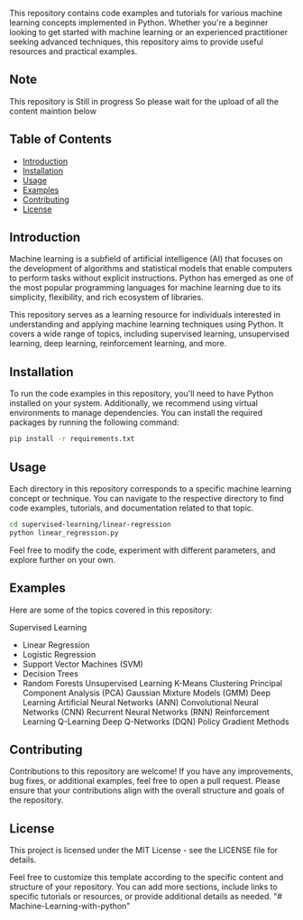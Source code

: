 This repository contains code examples and tutorials for various machine learning concepts implemented in Python. Whether you're a beginner looking to get started with machine learning or an experienced practitioner seeking advanced techniques, this repository aims to provide useful resources and practical examples.

## Note 
This repository is Still in progress So please wait for the upload of all the content maintion below

## Table of Contents

- [Introduction](#introduction)
- [Installation](#installation)
- [Usage](#usage)
- [Examples](#examples)
- [Contributing](#contributing)
- [License](#license)

## Introduction

Machine learning is a subfield of artificial intelligence (AI) that focuses on the development of algorithms and statistical models that enable computers to perform tasks without explicit instructions. Python has emerged as one of the most popular programming languages for machine learning due to its simplicity, flexibility, and rich ecosystem of libraries.

This repository serves as a learning resource for individuals interested in understanding and applying machine learning techniques using Python. It covers a wide range of topics, including supervised learning, unsupervised learning, deep learning, reinforcement learning, and more.

## Installation

To run the code examples in this repository, you'll need to have Python installed on your system. Additionally, we recommend using virtual environments to manage dependencies. You can install the required packages by running the following command:

```bash
pip install -r requirements.txt
```

## Usage

Each directory in this repository corresponds to a specific machine learning concept or technique. You can navigate to the respective directory to find code examples, tutorials, and documentation related to that topic.

```bash
cd supervised-learning/linear-regression
python linear_regression.py
```
Feel free to modify the code, experiment with different parameters, and explore further on your own.

## Examples

Here are some of the topics covered in this repository:

Supervised Learning
 - Linear Regression
 - Logistic Regression
 - Support Vector Machines (SVM)
 - Decision Trees
 - Random Forests
Unsupervised Learning
  K-Means Clustering
  Principal Component Analysis (PCA)
  Gaussian Mixture Models (GMM)
Deep Learning
  Artificial Neural Networks (ANN)
  Convolutional Neural Networks (CNN)
  Recurrent Neural Networks (RNN)
Reinforcement Learning
  Q-Learning
  Deep Q-Networks (DQN)
  Policy Gradient Methods



## Contributing

Contributions to this repository are welcome! If you have any improvements, bug fixes, or additional examples, feel free to open a pull request. Please ensure that your contributions align with the overall structure and goals of the repository.

## License
This project is licensed under the MIT License - see the LICENSE file for details.

Feel free to customize this template according to the specific content and structure of your repository. You can add more sections, include links to specific tutorials or resources, or provide additional details as needed.
"# Machine-Learning-with-python" 
